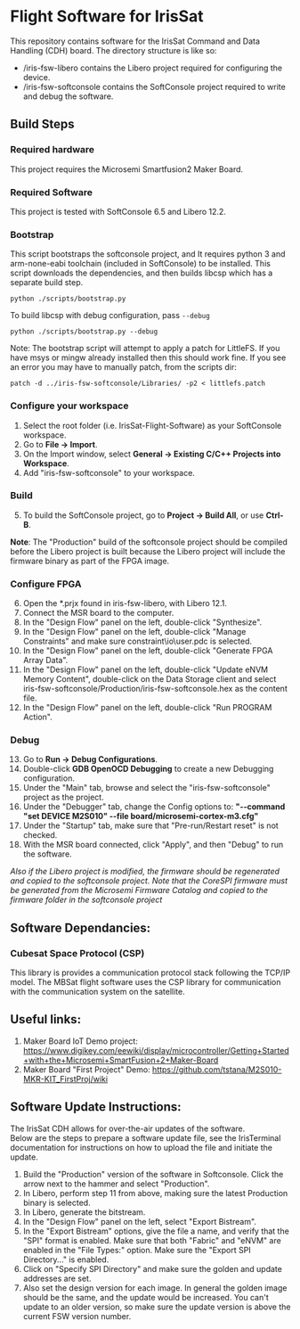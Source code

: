 # Flight Software for IrisSat
This repository contains software for the IrisSat Command and Data Handling (CDH) board. The directory structure is like so:
- /iris-fsw-libero contains the Libero project required for configuring the device.
- /iris-fsw-softconsole contains the SoftConsole project required to write and debug the software.


## Build Steps

### Required hardware
This project requires the Microsemi Smartfusion2 Maker Board.

### Required Software
This project is tested with SoftConsole 6.5 and Libero 12.2.

### Bootstrap
This script bootstraps the softconsole project, and It requires python 3 and arm-none-eabi toolchain (included in SoftConsole) to be installed. This script downloads the dependencies, and then builds libcsp which has a separate build step.
```
python ./scripts/bootstrap.py
```

To build libcsp with debug configuration, pass `--debug`
```
python ./scripts/bootstrap.py --debug
```

Note: The bootstrap script will attempt to apply a patch for LittleFS. If you have msys or mingw already installed then this should work fine. If you see an error you may have to manually patch, from the scripts dir:
```
patch -d ../iris-fsw-softconsole/Libraries/ -p2 < littlefs.patch
```

### Configure your workspace
1. Select the root folder (i.e. IrisSat-Flight-Software) as your SoftConsole workspace.
2. Go to **File -> Import**.
3. On the Import window, select **General -> Existing C/C++ Projects into Workspace**.
4. Add "iris-fsw-softconsole" to your workspace.

### Build
5. To build the SoftConsole project, go to **Project -> Build All**, or use **Ctrl-B**.

**Note**: The "Production" build of the softconsole project should be compiled before the Libero project is built because the Libero project will include the firmware binary as part of the FPGA image.

### Configure FPGA
6. Open the \*.prjx found in iris-fsw-libero, with Libero 12.1.
7. Connect the MSR board to the computer.
8. In the "Design Flow" panel on the left, double-click "Synthesize".
9. In the "Design Flow" panel on the left, double-click "Manage Constraints" and make sure  constraint\io\user.pdc is selected.
10. In the "Design Flow" panel on the left, double-click "Generate FPGA Array Data".
11. In the "Design Flow" panel on the left, double-click "Update eNVM Memory Content", double-click on the Data Storage client and select iris-fsw-softconsole/Production/iris-fsw-softconsole.hex as the content file.
12. In the "Design Flow" panel on the left, double-click "Run PROGRAM Action".

### Debug
13. Go to **Run -> Debug Configurations**.
14. Double-click **GDB OpenOCD Debugging** to create a new Debugging configuration.
15. Under the "Main" tab, browse and select the "iris-fsw-softconsole" project as the project.
16. Under the "Debugger" tab, change the Config options to: **"--command "set DEVICE M2S010" --file board/microsemi-cortex-m3.cfg"**
17. Under the "Startup" tab, make sure that "Pre-run/Restart reset" is not checked.
18. With the MSR board connected, click "Apply", and then "Debug" to run the software.

*Also if the Libero project is modified, the firmware should be regenerated and copied to the softconsole project. Note that the CoreSPI firmware must be generated from the Microsemi Firmware Catalog and copied to the firmware folder in the softconsole project*

## Software Dependancies:

### Cubesat Space Protocol (CSP)

This library is provides a communication protocol stack following the TCP/IP model. The MBSat flight software uses the CSP library for communication with the communication system on the satellite.



## Useful links:
1. Maker Board IoT Demo project: https://www.digikey.com/eewiki/display/microcontroller/Getting+Started+with+the+Microsemi+SmartFusion+2+Maker-Board
2. Maker Board "First Project" Demo: https://github.com/tstana/M2S010-MKR-KIT_FirstProj/wiki


## Software Update Instructions:

The IrisSat CDH allows for over-the-air updates of the software.  
Below are the steps to prepare a software update file, see the IrisTerminal documentation for instructions on how to upload the file and initiate the update.

1. Build the "Production" version of the software in Softconsole. Click the arrow next to the hammer and select "Production".
2. In Libero, perform step 11 from above, making sure the latest Production binary is selected.
3. In Libero, generate the bitstream.
4. In the "Design Flow" panel on the left, select "Export Bistream".
5. In the "Export Bistream" options, give the file a name, and verify that the "SPI" format is enabled. Make sure that both "Fabric" and "eNVM" are enabled in the "File Types:" option. Make sure the "Export SPI Directory..." is enabled.
6. Click on "Specify SPI Directory" and make sure the golden and update addresses are set.
7. Also set the design version for each image. In general the golden image should be the same, and the update would be increased. You can't update to an older version, so make sure the update version is above the current FSW version number.


